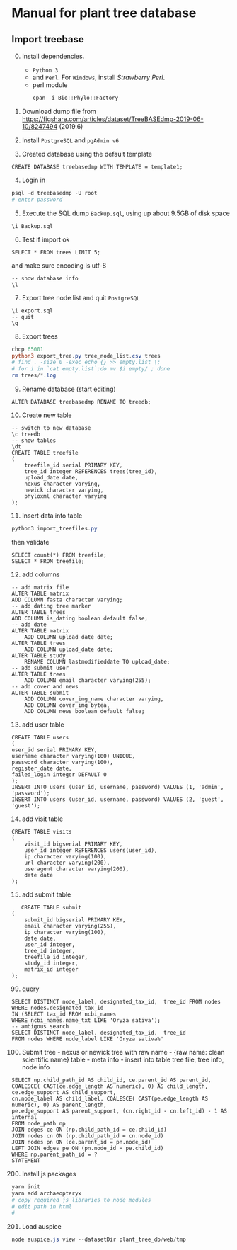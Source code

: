 # Manual for plant tree database
## Import treebase
0. Install  dependencies.
   - `Python 3` 
   - and `Perl`. For `Windows`, install *Strawberry Perl*.
   - perl module 
        ```powershell
        cpan -i Bio::Phylo::Factory
        ```

1. Download dump file from 
https://figshare.com/articles/dataset/TreeBASEdmp-2019-06-10/8247494 (2019.6)
2. Install `PostgreSQL` and `pgAdmin v6`
3. Created database using the default template 
```postgresql
CREATE DATABASE treebasedmp WITH TEMPLATE = template1;
```
4. Login in
```powershell
psql -d treebasedmp -U root
# enter password
```
5. Execute the SQL dump `Backup.sql`,  using up about 9.5GB of disk space
```postgresql
\i Backup.sql
```
6. Test if import ok
```postgresql
SELECT * FROM trees LIMIT 5;
```
and make sure encoding is utf-8
```postgresql
-- show database info
\l
```
7. Export tree node list and quit `PostgreSQL`
```postgresql
\i export.sql
-- quit
\q
```
8. Export trees
```powershell
chcp 65001
python3 export_tree.py tree_node_list.csv trees
# find . -size 0 -exec echo {} >> empty.list \;
# for i in `cat empty.list`;do mv $i empty/ ; done
rm trees/*.log
```
9. Rename database  (start editing)
```postgresql
ALTER DATABASE treebasedmp RENAME TO treedb;
```
10. Create new table
```postgresql
-- switch to new database
\c treedb
-- show tables
\dt
CREATE TABLE treefile 
(
    treefile_id serial PRIMARY KEY,
    tree_id integer REFERENCES trees(tree_id),
    upload_date date,
    nexus character varying,
    newick character varying,
    phyloxml character varying
);
```
11. Insert data into table
```powershell
python3 import_treefiles.py
```
then validate
```postgresql
SELECT count(*) FROM treefile;
SELECT * FROM treefile;
```
12. add columns 
```postgresql
-- add matrix file
ALTER TABLE matrix
ADD COLUMN fasta character varying;
-- add dating tree marker
ALTER TABLE trees
ADD COLUMN is_dating boolean default false;
-- add date
ALTER TABLE matrix
    ADD COLUMN upload_date date;
ALTER TABLE trees
    ADD COLUMN upload_date date;
ALTER TABLE study 
    RENAME COLUMN lastmodifieddate TO upload_date;
-- add submit user
ALTER TABLE trees
    ADD COLUMN email character varying(255);
-- add cover and news
ALTER TABLE submit
    ADD COLUMN cover_img_name character varying,
    ADD COLUMN cover_img bytea,
    ADD COLUMN news boolean default false;
```
13. add user table
```postgresql
CREATE TABLE users
(
user_id serial PRIMARY KEY,
username character varying(100) UNIQUE,
password character varying(100),
register_date date,
failed_login integer DEFAULT 0
);
INSERT INTO users (user_id, username, password) VALUES (1, 'admin', 'password');
INSERT INTO users (user_id, username, password) VALUES (2, 'guest', 'guest');
```
14. add visit table
```postgresql
CREATE TABLE visits
(
    visit_id bigserial PRIMARY KEY,
    user_id integer REFERENCES users(user_id),
    ip character varying(100),
    url character varying(200),
    useragent character varying(200),
    date date
);
```
15. add submit table
```postgresql
   CREATE TABLE submit
(
    submit_id bigserial PRIMARY KEY,
    email character varying(255),
    ip character varying(100),
    date date,
    user_id integer,
    tree_id integer,
    treefile_id integer,
    study_id integer,
    matrix_id integer 
); 
```
99. query
```postgresql
SELECT DISTINCT node_label, designated_tax_id,  tree_id FROM nodes 
WHERE nodes.designated_tax_id 
IN (SELECT tax_id FROM ncbi_names 
WHERE ncbi_names.name_txt LIKE 'Oryza sativa');
-- ambigous search
SELECT DISTINCT node_label, designated_tax_id,  tree_id 
FROM nodes WHERE node_label LIKE 'Oryza sativa%'
```

100. Submit tree
    - nexus or newick tree with raw name
    - {raw name: clean scientific name} table
    - meta info
    - insert into table tree file, tree info, node info
```postgresql
SELECT np.child_path_id AS child_id, ce.parent_id AS parent_id, 
COALESCE( CAST(ce.edge_length AS numeric), 0) AS child_length, ce.edge_support AS child_support, 
cn.node_label AS child_label, COALESCE( CAST(pe.edge_length AS numeric), 0) AS parent_length, 
pe.edge_support AS parent_support, (cn.right_id - cn.left_id) - 1 AS internal
FROM node_path np 
JOIN edges ce ON (np.child_path_id = ce.child_id) 
JOIN nodes cn ON (np.child_path_id = cn.node_id) 
JOIN nodes pn ON (ce.parent_id = pn.node_id) 
LEFT JOIN edges pe ON (pn.node_id = pe.child_id) 
WHERE np.parent_path_id = ?  
STATEMENT
```

200. Install js packages
```powershell
yarn init
yarn add archaeopteryx
# copy required js libraries to node_modules
# edit path in html
#
```
201. Load auspice
```powershell
node auspice.js view --datasetDir plant_tree_db/web/tmp
```